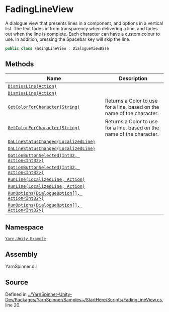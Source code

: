 # FadingLineView

A dialogue view that presents lines in a  component, and options in a vertical list. The text fades in from transparency when delivering a line, and fades out when the line is complete. Each character can have a custom colour to use. In addition, pressing the Spacebar key will skip the line.

```csharp
public class FadingLineView : DialogueViewBase
```

## Methods

| Name                                                              | Description                                                            |
| ----------------------------------------------------------------- | ---------------------------------------------------------------------- |
| [`DismissLine(Action)`](broken-reference)                         |                                                                        |
| [`DismissLine(Action)`](broken-reference)                         |                                                                        |
| [`GetColorForCharacter(String)`](broken-reference)                | Returns a Color to use for a line, based on the name of the character. |
| [`GetColorForCharacter(String)`](broken-reference)                | Returns a Color to use for a line, based on the name of the character. |
| [`OnLineStatusChanged(LocalizedLine)`](broken-reference)          |                                                                        |
| [`OnLineStatusChanged(LocalizedLine)`](broken-reference)          |                                                                        |
| [`OptionButtonSelected(Int32, Action<Int32>)`](broken-reference)  |                                                                        |
| [`OptionButtonSelected(Int32, Action<Int32>)`](broken-reference)  |                                                                        |
| [`RunLine(LocalizedLine, Action)`](broken-reference)              |                                                                        |
| [`RunLine(LocalizedLine, Action)`](broken-reference)              |                                                                        |
| [`RunOptions(DialogueOption[], Action<Int32>)`](broken-reference) |                                                                        |
| [`RunOptions(DialogueOption[], Action<Int32>)`](broken-reference) |                                                                        |

## Namespace

[`Yarn.Unity.Example`](../)

## Assembly

YarnSpinner.dll

## Source

Defined in [../YarnSpinner-Unity-Dev/Packages/YarnSpinner/Samples\~/StartHere/Scripts/FadingLineView.cs](https://github.com/YarnSpinnerTool/YarnSpinner-Unity/blob/develop/Samples\~/StartHere/Scripts/FadingLineView.cs#L20), line 20.
